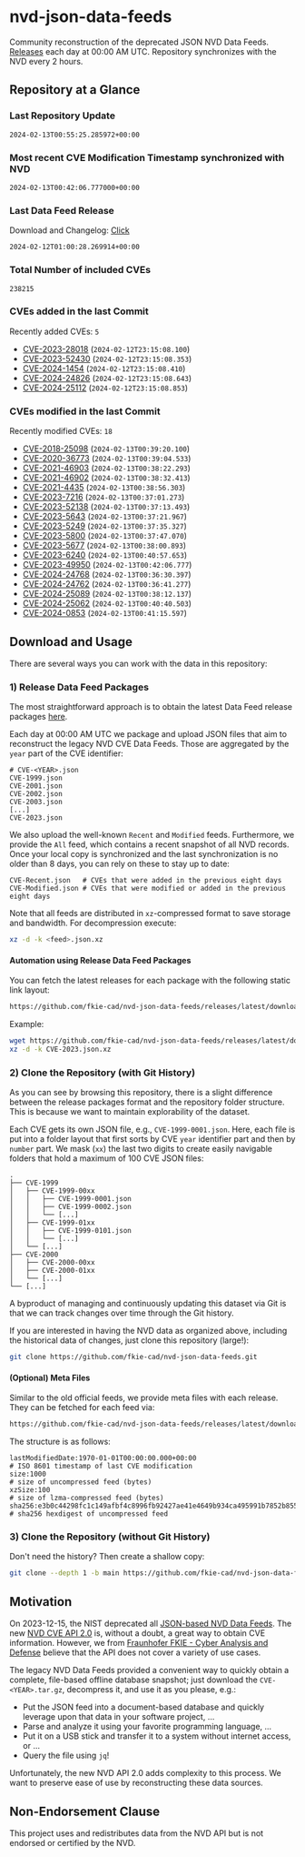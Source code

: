 # nvd-json-data-feeds

Community reconstruction of the deprecated JSON NVD Data Feeds. 
[Releases](https://github.com/fkie-cad/nvd-json-data-feeds/releases/latest) each day at 00:00 AM UTC.
Repository synchronizes with the NVD every 2 hours.

## Repository at a Glance

### Last Repository Update

```plain
2024-02-13T00:55:25.285972+00:00
```

### Most recent CVE Modification Timestamp synchronized with NVD

```plain
2024-02-13T00:42:06.777000+00:00
```

### Last Data Feed Release

Download and Changelog: [Click](https://github.com/fkie-cad/nvd-json-data-feeds/releases/latest)

```plain
2024-02-12T01:00:28.269914+00:00
```

### Total Number of included CVEs

```plain
238215
```

### CVEs added in the last Commit

Recently added CVEs: `5`

* [CVE-2023-28018](CVE-2023/CVE-2023-280xx/CVE-2023-28018.json) (`2024-02-12T23:15:08.100`)
* [CVE-2023-52430](CVE-2023/CVE-2023-524xx/CVE-2023-52430.json) (`2024-02-12T23:15:08.353`)
* [CVE-2024-1454](CVE-2024/CVE-2024-14xx/CVE-2024-1454.json) (`2024-02-12T23:15:08.410`)
* [CVE-2024-24826](CVE-2024/CVE-2024-248xx/CVE-2024-24826.json) (`2024-02-12T23:15:08.643`)
* [CVE-2024-25112](CVE-2024/CVE-2024-251xx/CVE-2024-25112.json) (`2024-02-12T23:15:08.853`)


### CVEs modified in the last Commit

Recently modified CVEs: `18`

* [CVE-2018-25098](CVE-2018/CVE-2018-250xx/CVE-2018-25098.json) (`2024-02-13T00:39:20.100`)
* [CVE-2020-36773](CVE-2020/CVE-2020-367xx/CVE-2020-36773.json) (`2024-02-13T00:39:04.533`)
* [CVE-2021-46903](CVE-2021/CVE-2021-469xx/CVE-2021-46903.json) (`2024-02-13T00:38:22.293`)
* [CVE-2021-46902](CVE-2021/CVE-2021-469xx/CVE-2021-46902.json) (`2024-02-13T00:38:32.413`)
* [CVE-2021-4435](CVE-2021/CVE-2021-44xx/CVE-2021-4435.json) (`2024-02-13T00:38:56.303`)
* [CVE-2023-7216](CVE-2023/CVE-2023-72xx/CVE-2023-7216.json) (`2024-02-13T00:37:01.273`)
* [CVE-2023-52138](CVE-2023/CVE-2023-521xx/CVE-2023-52138.json) (`2024-02-13T00:37:13.493`)
* [CVE-2023-5643](CVE-2023/CVE-2023-56xx/CVE-2023-5643.json) (`2024-02-13T00:37:21.967`)
* [CVE-2023-5249](CVE-2023/CVE-2023-52xx/CVE-2023-5249.json) (`2024-02-13T00:37:35.327`)
* [CVE-2023-5800](CVE-2023/CVE-2023-58xx/CVE-2023-5800.json) (`2024-02-13T00:37:47.070`)
* [CVE-2023-5677](CVE-2023/CVE-2023-56xx/CVE-2023-5677.json) (`2024-02-13T00:38:00.893`)
* [CVE-2023-6240](CVE-2023/CVE-2023-62xx/CVE-2023-6240.json) (`2024-02-13T00:40:57.653`)
* [CVE-2023-49950](CVE-2023/CVE-2023-499xx/CVE-2023-49950.json) (`2024-02-13T00:42:06.777`)
* [CVE-2024-24768](CVE-2024/CVE-2024-247xx/CVE-2024-24768.json) (`2024-02-13T00:36:30.397`)
* [CVE-2024-24762](CVE-2024/CVE-2024-247xx/CVE-2024-24762.json) (`2024-02-13T00:36:41.277`)
* [CVE-2024-25089](CVE-2024/CVE-2024-250xx/CVE-2024-25089.json) (`2024-02-13T00:38:12.137`)
* [CVE-2024-25062](CVE-2024/CVE-2024-250xx/CVE-2024-25062.json) (`2024-02-13T00:40:40.503`)
* [CVE-2024-0853](CVE-2024/CVE-2024-08xx/CVE-2024-0853.json) (`2024-02-13T00:41:15.597`)


## Download and Usage

There are several ways you can work with the data in this repository:

### 1) Release Data Feed Packages

The most straightforward approach is to obtain the latest Data Feed release packages [here](https://github.com/fkie-cad/nvd-json-data-feeds/releases/latest).

Each day at 00:00 AM UTC we package and upload JSON files that aim to reconstruct the legacy NVD CVE Data Feeds.
Those are aggregated by the `year` part of the CVE identifier:

```
# CVE-<YEAR>.json
CVE-1999.json
CVE-2001.json
CVE-2002.json
CVE-2003.json
[...]
CVE-2023.json
```

We also upload the well-known `Recent` and `Modified` feeds.
Furthermore, we provide the `All` feed, which contains a recent snapshot of all NVD records.
Once your local copy is synchronized and the last synchronization is no older than 8 days, you can rely on these to stay up to date:

```plain
CVE-Recent.json   # CVEs that were added in the previous eight days
CVE-Modified.json # CVEs that were modified or added in the previous eight days
```

Note that all feeds are distributed in `xz`-compressed format to save storage and bandwidth.
For decompression execute:

```sh
xz -d -k <feed>.json.xz
```


#### Automation using Release Data Feed Packages

You can fetch the latest releases for each package with the following static link layout:

```sh
https://github.com/fkie-cad/nvd-json-data-feeds/releases/latest/download/CVE-<YEAR>.json.xz
```

Example:

```sh
wget https://github.com/fkie-cad/nvd-json-data-feeds/releases/latest/download/CVE-2023.json.xz
xz -d -k CVE-2023.json.xz
```



### 2) Clone the Repository (with Git History)

As you can see by browsing this repository, there is a slight difference between the release packages format and the repository folder structure.
This is because we want to maintain explorability of the dataset.

Each CVE gets its own JSON file, e.g., `CVE-1999-0001.json`.
Here, each file is put into a folder layout that first sorts by CVE `year` identifier part and then by `number` part.
We mask (`xx`) the last two digits to create easily navigable folders that hold a maximum of 100 CVE JSON files:

```plain
.
├── CVE-1999
│   ├── CVE-1999-00xx
│   │   ├── CVE-1999-0001.json
│   │   ├── CVE-1999-0002.json
│   │   └── [...]
│   ├── CVE-1999-01xx
│   │   ├── CVE-1999-0101.json
│   │   └── [...]
│   └── [...]
├── CVE-2000
│   ├── CVE-2000-00xx
│   ├── CVE-2000-01xx
│   └── [...]
└── [...]
```

A byproduct of managing and continuously updating this dataset via Git is that we can track changes over time through the Git history.

If you are interested in having the NVD data as organized above, including the historical data of changes, just clone this repository (large!):

```sh
git clone https://github.com/fkie-cad/nvd-json-data-feeds.git
```

#### (Optional) Meta Files

Similar to the old official feeds, we provide meta files with each release. They can be fetched for each feed via:

```sh
https://github.com/fkie-cad/nvd-json-data-feeds/releases/latest/download/CVE-<YEAR>.meta
```

The structure is as follows:

```plain
lastModifiedDate:1970-01-01T00:00:00.000+00:00                          # ISO 8601 timestamp of last CVE modification
size:1000                                                               # size of uncompressed feed (bytes)
xzSize:100                                                              # size of lzma-compressed feed (bytes)
sha256:e3b0c44298fc1c149afbf4c8996fb92427ae41e4649b934ca495991b7852b855 # sha256 hexdigest of uncompressed feed
```


### 3) Clone the Repository (without Git History)

Don't need the history? Then create a shallow copy:

```sh
git clone --depth 1 -b main https://github.com/fkie-cad/nvd-json-data-feeds.git
```

## Motivation

On 2023-12-15, the NIST deprecated all [JSON-based NVD Data Feeds](https://nvd.nist.gov/vuln/data-feeds#divRetirementBanner-1).
The new [NVD CVE API 2.0](https://nvd.nist.gov/developers/vulnerabilities) is, without a doubt, a great way to obtain CVE information.
However, we from [Fraunhofer FKIE - Cyber Analysis and Defense](https://www.fkie.fraunhofer.de/en/departments/cad.html) believe that the API does not cover a variety of use cases.

The legacy NVD Data Feeds provided a convenient way to quickly obtain a complete, file-based offline database snapshot; just download the `CVE-<YEAR>.tar.gz`, decompress it, and use it as you please, e.g.:

* Put the JSON feed into a document-based database and quickly leverage upon that data in your software project, ...
* Parse and analyze it using your favorite programming language, ...
* Put it on a USB stick and transfer it to a system without internet access, or ...
* Query the file using `jq`!

Unfortunately, the new NVD API 2.0 adds complexity to this process.
We want to preserve ease of use by reconstructing these data sources.

## Non-Endorsement Clause

This project uses and redistributes data from the NVD API but is not endorsed or certified by the NVD.